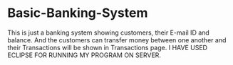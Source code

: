# Basic-Banking-System
This is just a banking system showing customers, their E-mail ID and balance.
And the customers can transfer money between one another and their Transactions will be shown in Transactions page.
I HAVE USED ECLIPSE FOR RUNNING MY PROGRAM ON SERVER.
